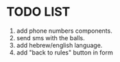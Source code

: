 # TODO LIST

1. add phone numbers components.
2. send sms with the balls.
3. add hebrew/english language.
4. add "back to rules" button in form
